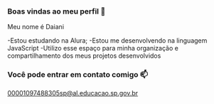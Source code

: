 ### Boas vindas ao meu perfil 💙

Meu nome é Daiani

-Estou estudando na Alura;
-Estou me desenvolvendo na linguagem JavaScript
-Utilizo esse espaço para minha organização e compartilhamento dos meus projetos desenvolvidos

### Você pode entrar em contato comigo 📫

00001097488305sp@al.educacao.sp.gov.br
